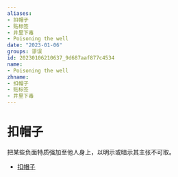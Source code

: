 ```yaml
---
aliases:
- 扣帽子
- 贴标签
- 井里下毒
- Poisoning the well
date: "2023-01-06"
groups: 谬误
id: 20230106210637_9d687aaf877c4534
name:
- Poisoning the well
zhname:
- 扣帽子
- 贴标签
- 井里下毒
---
```


# 扣帽子

把某些负面特质强加至他人身上，以明示或暗示其主张不可取。

* [扣帽子](https://zh.wikipedia.org/wiki/%E6%89%A3%E5%B8%BD%E5%AD%90)
